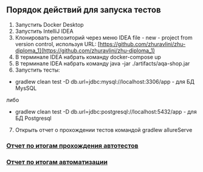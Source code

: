 ## Порядок действий для запуска тестов ##
1. Запустить Docker Desktop
2. Запустить IntelliJ IDEA
3. Клонировать репозиторий через меню IDEA file - new - project from version control, используя URL: [https://github.com/zhuravlini/zhu-diploma_1](https://github.com/zhuravlini/zhu-diploma_1)
4. В терминале IDEA набрать команду docker-compose up
5. В терминале IDEA набрать команду java -jar ./artifacts/aqa-shop.jar
6. Запустить тесты:
 - gradlew clean test -D db.url=jdbc:mysql://localhost:3306/app - для БД MysSQL
 
либо
 - gradlew clean test -D db.url=jdbc:postgresql://localhost:5432/app - для БД Postgresql
7. Открыть отчет о прохождении тестов командой gradlew allureServe




### [Отчет по итогам прохождения автотестов](https://github.com/zhuravlini/zhu-diploma_1/blob/main/Report.md) ###
### [Отчет по итогам автоматизации](https://github.com/zhuravlini/zhu-diploma_1/blob/main/Summary.md) ###
